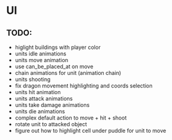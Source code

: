 # UI

## TODO:
- higlight buildings with player color
- units idle animations
- units move animation
- use can_be_placed_at on move
- chain animations for unit (animation chain)
- units shooting
- fix dragon movement highlighting and coords selection
- units hit animation
- units attack animations
- units take damage animations
- units die animations
- complex default action to move + hit + shoot
- rotate unit to attacked object
- figure out how to highlight cell under puddle for unit to move
